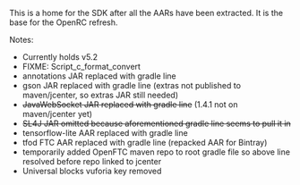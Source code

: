This is a home for the SDK after all the AARs have been extracted. It is the base for the OpenRC refresh.

Notes:

 - Currently holds v5.2
 - FIXME: Script_c_format_convert
 - annotations JAR replaced with gradle line
 - gson JAR replaced with gradle line (extras not published to maven/jcenter, so extras JAR still needed)
 - ~~JavaWebSocket JAR replaced with gradle line~~ (1.4.1 not on maven/jcenter yet)
 - ~~SL4J JAR omitted because aforementioned gradle line seems to pull it in~~
 - tensorflow-lite AAR replaced with gradle line
 - tfod FTC AAR replaced with gradle line (repacked AAR for Bintray)
 - temporarily added OpenFTC maven repo to root gradle file so above line resolved before repo linked to jcenter
 - Universal blocks vuforia key removed